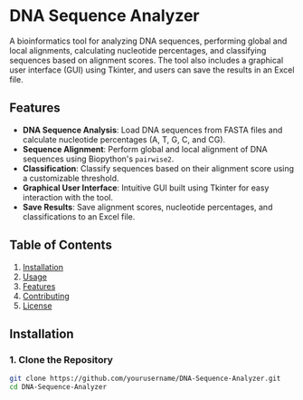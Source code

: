 # DNA Sequence Analyzer

A bioinformatics tool for analyzing DNA sequences, performing global and local alignments, calculating nucleotide percentages, and classifying sequences based on alignment scores. The tool also includes a graphical user interface (GUI) using Tkinter, and users can save the results in an Excel file.

## Features

- **DNA Sequence Analysis**: Load DNA sequences from FASTA files and calculate nucleotide percentages (A, T, G, C, and CG).
- **Sequence Alignment**: Perform global and local alignment of DNA sequences using Biopython's `pairwise2`.
- **Classification**: Classify sequences based on their alignment score using a customizable threshold.
- **Graphical User Interface**: Intuitive GUI built using Tkinter for easy interaction with the tool.
- **Save Results**: Save alignment scores, nucleotide percentages, and classifications to an Excel file.

## Table of Contents
1. [Installation](#installation)
2. [Usage](#usage)
3. [Features](#features)
4. [Contributing](#contributing)
5. [License](#license)

## Installation

### 1. Clone the Repository

```bash
git clone https://github.com/yourusername/DNA-Sequence-Analyzer.git
cd DNA-Sequence-Analyzer
